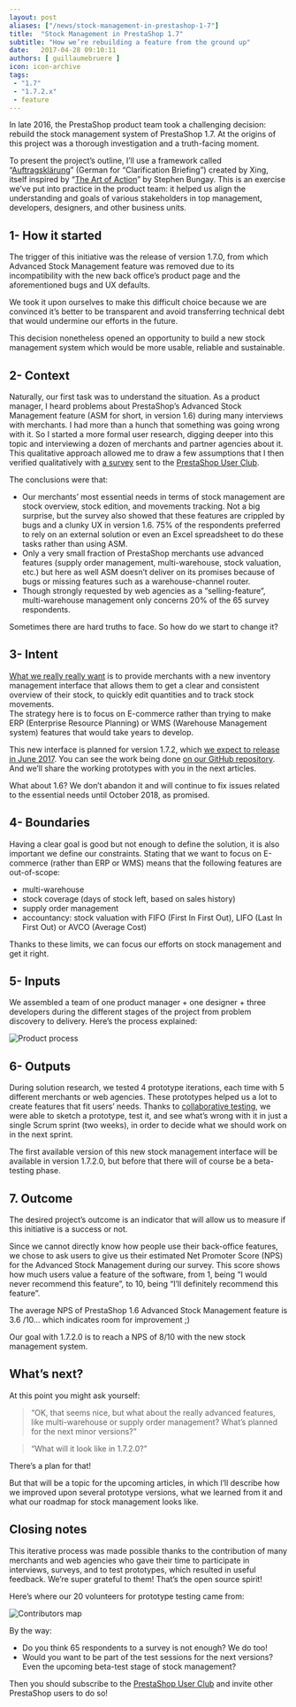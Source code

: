```yaml
---
layout: post
aliases: ["/news/stock-management-in-prestashop-1-7"]
title:  "Stock Management in PrestaShop 1.7"
subtitle: "How we’re rebuilding a feature from the ground up"
date:   2017-04-28 09:10:11
authors: [ guillaumebruere ]
icon: icon-archive
tags:
 - "1.7"
 - "1.7.2.x"
 - feature
---
```


In late 2016, the PrestaShop product team took a challenging decision: rebuild the stock management system of PrestaShop 1.7. At the origins of this project was a thorough investigation and a truth-facing moment. 

To present the project’s outline, I’ll use a framework called “[Auftragsklärung](http://produktfuehrung.de/framework-no-9-auftragsklarung/)” (German for “Clarification Briefing”) created by Xing, itself inspired by “[The Art of Action](https://www.amazon.com/Art-Action-Leaders-between-Actions/dp/1857885597)” by Stephen Bungay. This is an exercise we’ve put into practice in the product team: it helped us align the understanding and goals of various stakeholders in top management, developers, designers, and other business units. 


## 1- How it started

The trigger of this initiative was the release of version 1.7.0, from which Advanced Stock Management feature was removed due to its incompatibility with the new back office’s product page and the aforementioned bugs and UX defaults. 

We took it upon ourselves to make this difficult choice because we are convinced it’s better to be transparent and avoid transferring technical debt that would undermine our efforts in the future. 

This decision nonetheless opened an opportunity to build a new stock management system which would be more usable, reliable and sustainable.


## 2- Context

Naturally, our first task was to understand the situation. As a product manager, I heard problems about PrestaShop’s Advanced Stock Management feature (ASM for short, in version 1.6) during many interviews with merchants. I had more than a hunch that something was going wrong with it. So I started a more formal user research, digging deeper into this topic and interviewing a dozen of merchants and partner agencies about it.<br/>
This qualitative approach allowed me to draw a few assumptions that I then verified qualitatively with [a survey](https://docs.google.com/a/prestashop.com/forms/d/1n8k1TREwRh1wfrtW_gGUaL-3AFDfm3m_TaCVIgTRpgY/prefill) sent to the [PrestaShop User Club](http://www.prestashop.com/club/).

The conclusions were that:

* Our merchants’ most essential needs in terms of stock management are stock overview, stock edition, and movements tracking. Not a big surprise, but the survey also showed that these features are crippled by bugs and a clunky UX in version 1.6. 75% of the respondents preferred to rely on an external solution or even an Excel spreadsheet to do these tasks rather than using ASM.
* Only a very small fraction of PrestaShop merchants use advanced features (supply order management, multi-warehouse, stock valuation, etc.) but here as well ASM doesn’t deliver on its promises because of bugs or missing features such as a warehouse-channel router.
* Though strongly requested by web agencies as a “selling-feature”, multi-warehouse management only concerns 20% of the 65 survey respondents.

Sometimes there are hard truths to face. So how do we start to change it?


## 3- Intent

[What we really really want](https://youtu.be/gJLIiF15wjQ?t=48s) is to provide merchants with a new inventory management interface that allows them to get a clear and consistent overview of their stock, to quickly edit quantities and to track stock movements.<br/>
The strategy here is to focus on E-commerce rather than trying to make ERP (Enterprise Resource Planning) or WMS (Warehouse Management system) features that would take years to develop.

This new interface is planned for version 1.7.2, which [we expect to release in June 2017](http://build.prestashop.com/news/announcing-our-2017-release-schedule/). You can see the work being done [on our GitHub repository](https://github.com/PrestaShop/PrestaShop/pull/7631). And we’ll share the working prototypes with you in the next articles.

What about 1.6? We don’t abandon it and will continue to fix issues related to the essential needs until October 2018, as promised.


## 4- Boundaries

Having a clear goal is good but not enough to define the solution, it is also important we define our constraints. Stating that we want to focus on E-commerce (rather than ERP or WMS) means that the following features are out-of-scope:

* multi-warehouse
* stock coverage (days of stock left, based on sales history)
* supply order management
* accountancy: stock valuation with FIFO (First In First Out), LIFO (Last In First Out) or AVCO (Average Cost)

Thanks to these limits, we can focus our efforts on stock management and get it right. 


## 5- Inputs

We assembled a team of one product manager + one designer + three developers during the different stages of the project from problem discovery to delivery. Here’s the process explained:

![Product process](/assets/images/2017/04/stockmanagement-productprocess.png)


## 6- Outputs

During solution research, we tested 4 prototype iterations, each time with 5 different merchants or web agencies. These prototypes helped us a lot to create features that fit users’ needs. Thanks to [collaborative testing](http://build.prestashop.com/news/user-tests-are-not-enough/), we were able to sketch a prototype, test it, and see what’s wrong with it in just a single Scrum sprint (two weeks), in order to decide what we should work on in the next sprint.

The first available version of this new stock management interface will be available in version 1.7.2.0, but before that there will of course be a beta-testing phase.


## 7. Outcome

The desired project’s outcome is an indicator that will allow us to measure if this initiative is a success or not. 

Since we cannot directly know how people use their back-office features, we chose to ask users to give us their estimated Net Promoter Score (NPS) for the Advanced Stock Management during our survey. This score shows how much users value a feature of the software, from 1, being “I would never recommend this feature”, to 10, being “I’ll definitely recommend this feature”. 

The average NPS of PrestaShop 1.6 Advanced Stock Management feature is 3.6 /10… which indicates room for improvement ;) 

Our goal with 1.7.2.0 is to reach a NPS of 8/10 with the new stock management system.


## What’s next?

At this point you might ask yourself: 

<blockquote>“OK, that seems nice, but what about the really advanced features, like multi-warehouse or supply order management? What’s planned for the next minor versions?”</blockquote>

<blockquote>“What will it look like in 1.7.2.0?”</blockquote>

There’s a plan for that!

But that will be a topic for the upcoming articles, in which I’ll describe how we improved upon several prototype versions, what we learned from it and what our roadmap for stock management looks like.


## Closing notes

This iterative process was made possible thanks to the contribution of many merchants and web agencies who gave their time to participate in interviews, surveys, and to test prototypes, which resulted in useful feedback. We’re super grateful to them! That’s the open source spirit!

Here’s where our 20 volunteers for prototype testing came from:

![Contributors map](/assets/images/2017/04/stockmanagement-contributorsmap.png)

By the way:

* Do you think 65 respondents to a survey is not enough? We do too! 
* Would you want to be part of the test sessions for the next versions? Even the upcoming beta-test stage of stock management?

Then you should subscribe to the [PrestaShop User Club](http://www.prestashop.com/club/) and invite other PrestaShop users to do so!

